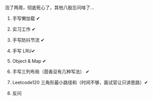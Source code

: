 泡了两周，彻底死心了，其他八股忘问啥了...

1. 手写懒加载 ✔

2. 实习工作 ✔

3. 手写防抖节流 ✔

4. 手写 LRU✔

5. Object & Map ✔

5. 手写三列布局（茴香豆有几种写法） ✔

6. Leetcode120 三角形最小路径和（时间不够，面试官让只讲思路）✔

7. 反问
